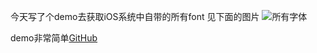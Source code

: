 今天写了个demo去获取iOS系统中自带的所有font 见下面的图片
![所有字体](http://upload-images.jianshu.io/upload_images/3284263-2b3595564c32a5fa.JPG?imageMogr2/auto-orient/strip%7CimageView2/2/w/1240)

demo非常简单[GitHub](https://github.com/AnnieAri/FontFamily)
